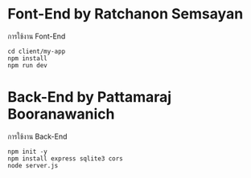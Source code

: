 # Font-End by Ratchanon Semsayan
การใช้งาน Font-End
```
cd client/my-app
npm install
npm run dev
```
# Back-End by Pattamaraj Booranawanich 
การใช้งาน Back-End
```
npm init -y
npm install express sqlite3 cors
node server.js
```